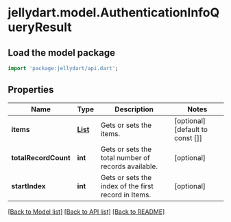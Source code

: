 # jellydart.model.AuthenticationInfoQueryResult

## Load the model package
```dart
import 'package:jellydart/api.dart';
```

## Properties
Name | Type | Description | Notes
------------ | ------------- | ------------- | -------------
**items** | [**List<AuthenticationInfo>**](AuthenticationInfo.md) | Gets or sets the items. | [optional] [default to const []]
**totalRecordCount** | **int** | Gets or sets the total number of records available. | [optional] 
**startIndex** | **int** | Gets or sets the index of the first record in Items. | [optional] 

[[Back to Model list]](../README.md#documentation-for-models) [[Back to API list]](../README.md#documentation-for-api-endpoints) [[Back to README]](../README.md)


